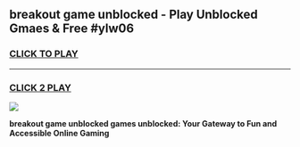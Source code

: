 
## breakout game unblocked - Play Unblocked Gmaes & Free #ylw06
<h3>
<a href="https://premium.freeplayer.one?title=breakout_game_unblocked&ref=01M">CLICK TO PLAY</a></h3>
<hr>

<h3>
<a href="https://premium.freeplayer.one?title=breakout_game_unblocked&ref=01M">CLICK 2 PLAY</a>
  
</h3>

<a href="https://premium.freeplayer.one?title=breakout_game_unblocked&ref=01M"><img src="https://clearcache.store/games.png"></a>


**breakout game unblocked games unblocked: Your Gateway to Fun and Accessible Online Gaming**

